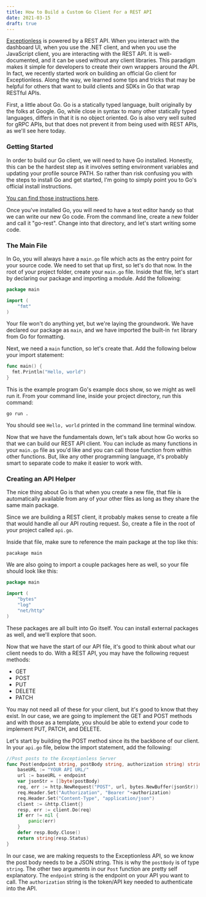 ```yaml
---
title: How to Build a Custom Go Client For a REST API
date: 2021-03-15
draft: true
---
```

    
[Exceptionless](https://exceptionless.com) is powered by a REST API. When you interact with the dashboard UI, when you use the .NET client, and when you use the JavaScript client, you are interacting with the REST API. It is well-documented, and it can be used without any client libraries. This paradigm makes it simple for developers to create their own wrappers around the API. In fact, we recently started work on building an official Go client for Exceptionless. Along the way, we learned some tips and tricks that may be helpful for others that want to build clients and SDKs in Go that wrap RESTful APIs. 

First, a little about Go. Go is a statically typed language, built originally by the folks at Google. Go, while close in syntax to many other statically typed languages, differs in that it is no object oriented. Go is also very well suited for gRPC APIs, but that does not prevent it from being used with REST APIs, as we'll see here today. 

### Getting Started

In order to build our Go client, we will need to have Go installed. Honestly, this can be the hardest step as it involves setting environment variables and updating your profile source PATH. So rather than risk confusing you with the steps to install Go and get started, I'm going to simply point you to Go's official install instructions. 

[You can find those instructions here](https://golang.org/doc/install).

Once you've installed Go, you will need to have a text editor handy so that we can write our new Go code. From the command line, create a new folder and call it "go-rest". Change into that directory, and let's start writing some code. 

### The Main File

In Go, you will always have a `main.go` file which acts as the entry point for your source code. We need to set that up first, so let's do that now. In the root of your project folder, create your `main.go` file. Inside that file, let's start by declaring our package and importing a module. Add the following: 

```go
package main

import (
	"fmt"
)
```

Your file won't do anything yet, but we're laying the groundwork. We have declared our package as `main`, and we have imported the built-in `fmt` library from Go for formatting. 

Next, we need a `main` function, so let's create that. Add the following below your import statement: 

```go
func main() {
  fmt.Println("Hello, world")
}
```

This is the example program Go's example docs show, so we might as well run it. From your command line, inside your project directory, run this command: 

```
go run .
```

You should see `Hello, world` printed in the command line terminal window. 

Now that we have the fundamentals down, let's talk about how Go works so that we can build our REST API client. You can include as many functions in your `main.go` file as you'd like and you can call those function from within other functions. But, like any other programming language, it's probably smart to separate code to make it easier to work with. 

### Creating an API Helper

The nice thing about Go is that when you create a new file, that file is automatically available from any of your other files as long as they share the same main package. 

Since we are building a REST client, it probably makes sense to create a file that would handle all our API routing request. So, create a file in the root of your project called `api.go`. 

Inside that file, make sure to reference the main package at the top like this: 

`pacakage main`

We are also going to import a couple packages here as well, so your file should look like this: 

```go
package main

import (
	"bytes"
	"log"
	"net/http"
)
```

These packages are all built into Go itself. You can install external packages as well, and we'll explore that soon. 

Now that we have the start of our API file, it's good to think about what our client needs to do. With a REST API, you may have the following request methods: 

* GET
* POST
* PUT
* DELETE
* PATCH

You may not need all of these for your client, but it's good to know that they exist. In our case, we are going to implement the GET and POST methods and with those as a template, you should be able to extend your code to implement PUT, PATCH, and DELETE. 

Let's start by building the POST method since its the backbone of our client. In your `api.go` file, below the import statement, add the following: 

```go
//Post posts to the Exceptionless Server
func Post(endpoint string, postBody string, authorization string) string {
	baseURL := "YOUR API URL/"
	url := baseURL + endpoint
	var jsonStr = []byte(postBody)
	req, err := http.NewRequest("POST", url, bytes.NewBuffer(jsonStr))
	req.Header.Set("Authorization", "Bearer "+authorization)
	req.Header.Set("Content-Type", "application/json")
	client := &http.Client{}
	resp, err := client.Do(req)
	if err != nil {
		panic(err)
	}
	defer resp.Body.Close()
	return string(resp.Status)
}
```

In our case, we are making requests to the Exceptionless API, so we know the post body needs to be a JSON string. This is why the `postBody` is of type `string`. The other two arguments in our `Post` function are pretty self explanatory. The `endpoint` string is the endpoint on your API you want to call. The `authorization` string is the token/API key needed to authenticate into the API. 
